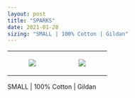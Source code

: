 ```yaml
---
layout: post
title: "SPARKS"
date: 2021-01-28
sizing: "SMALL | 100% Cotton | Gildan"
---
```




<table style="width:100%;"><tr><td style="vertical-align:top;">
      <figure class="tmblr-full" data-orig-height="2048" data-orig-width="1365" data-orig-src="https://concertshirts.netlify.app/shirts/0304/0304-01.jpg"><img src="https://64.media.tumblr.com/404354fcbbd6413d373550e5402c892f/fcfa4a55e6eec7be-a7/s540x810/1572ccc073b438be3b0421af4c599ca3f2832af8.jpg" data-orig-height="2048" data-orig-width="1365" data-orig-src="https://concertshirts.netlify.app/shirts/0304/0304-01.jpg"/></figure></td>
    <td style="vertical-align:top;">
      <figure class="tmblr-full" data-orig-height="2048" data-orig-width="1365" data-orig-src="https://concertshirts.netlify.app/shirts/0304/0304-02.jpg"><img src="https://64.media.tumblr.com/feda811ea323d757d006efe2032be2f0/fcfa4a55e6eec7be-74/s540x810/fe71782208efdd8a713c5ec03921c7a6eefa4c40.jpg" data-orig-height="2048" data-orig-width="1365" data-orig-src="https://concertshirts.netlify.app/shirts/0304/0304-02.jpg"/></figure></td>
  </tr></table><p>
  SMALL | 100% Cotton | Gildan
</p>
